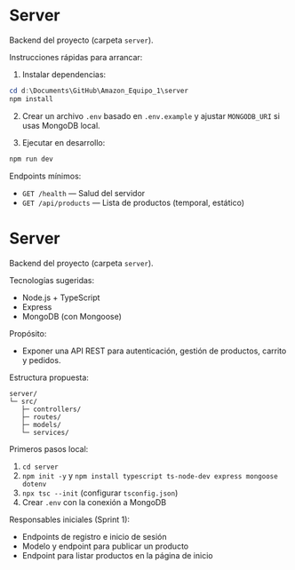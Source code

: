 <!-- Este README ya existía, se puede actualizar si hace falta -->
# Server

Backend del proyecto (carpeta `server`).

Instrucciones rápidas para arrancar:

1. Instalar dependencias:

```powershell
cd d:\Documents\GitHub\Amazon_Equipo_1\server
npm install
```

2. Crear un archivo `.env` basado en `.env.example` y ajustar `MONGODB_URI` si usas MongoDB local.

3. Ejecutar en desarrollo:

```powershell
npm run dev
```

Endpoints mínimos:
- `GET /health` — Salud del servidor
- `GET /api/products` — Lista de productos (temporal, estático)
# Server

Backend del proyecto (carpeta `server`).

Tecnologías sugeridas:
- Node.js + TypeScript
- Express
- MongoDB (con Mongoose)

Propósito:
- Exponer una API REST para autenticación, gestión de productos, carrito y pedidos.

Estructura propuesta:
```
server/
└─ src/
   ├─ controllers/
   ├─ routes/
   ├─ models/
   └─ services/
```

Primeros pasos local:
1. `cd server`
2. `npm init -y` y `npm install typescript ts-node-dev express mongoose dotenv`
3. `npx tsc --init` (configurar `tsconfig.json`)
4. Crear `.env` con la conexión a MongoDB

Responsables iniciales (Sprint 1):
- Endpoints de registro e inicio de sesión
- Modelo y endpoint para publicar un producto
- Endpoint para listar productos en la página de inicio
